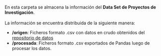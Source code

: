 En esta carpeta se almacena la información del **Data Set de Proyectos de Investigación**.<br><br>
La información se encuentra distribuida de la siguiente manera:
- **/origen**: Ficheros formato .csv con datos en crudo obtenidos del [repositorio de datos](https://datos.gob.ar/dataset/mincyt-proyectos-ciencia-tecnologia-e-innovacion)
- **/procesada**: Ficheros formato .csv exportados de Pandas luego de procesar los datos.
